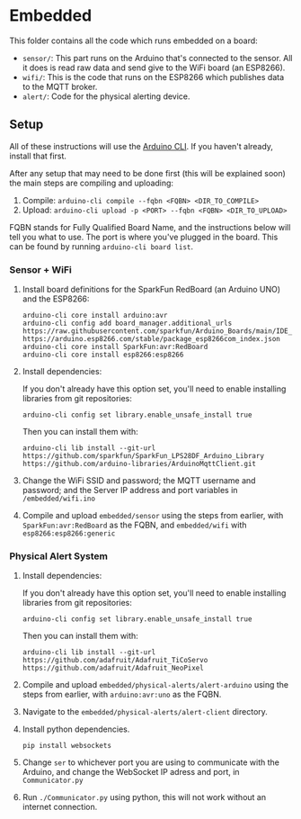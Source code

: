 # Embedded

This folder contains all the code which runs embedded on a board:

- `sensor/`: This part runs on the Arduino that's connected to the sensor. All it does is read raw data and send give to the WiFi board (an ESP8266).
- `wifi/`: This is the code that runs on the ESP8266 which publishes data to the MQTT broker.
- `alert/`: Code for the physical alerting device.
 
## Setup

All of these instructions will use the [Arduino CLI](https://arduino.github.io/arduino-cli). If you haven't already, install that first.

After any setup that may need to be done first (this will be explained soon) the main steps are compiling and uploading:

1. Compile: `arduino-cli compile --fqbn <FQBN> <DIR_TO_COMPILE>`
2. Upload: `arduino-cli upload -p <PORT> --fqbn <FQBN> <DIR_TO_UPLOAD>`

FQBN stands for Fully Qualified Board Name, and the instructions below will tell you what to use. The port is where you've plugged in the board. This can be found by running `arduino-cli board list`.

### Sensor + WiFi

1. Install board definitions for the SparkFun RedBoard (an Arduino UNO) and the ESP8266:

    ```
    arduino-cli core install arduino:avr
    arduino-cli config add board_manager.additional_urls https://raw.githubusercontent.com/sparkfun/Arduino_Boards/main/IDE_Board_Manager/package_sparkfun_index.json https://arduino.esp8266.com/stable/package_esp8266com_index.json
    arduino-cli core install SparkFun:avr:RedBoard
    arduino-cli core install esp8266:esp8266
    ```

2. Install dependencies:

    If you don't already have this option set, you'll need to enable installing libraries from git repositories:

    ```
    arduino-cli config set library.enable_unsafe_install true
    ```

    Then you can install them with:  

    ```
    arduino-cli lib install --git-url https://github.com/sparkfun/SparkFun_LPS28DF_Arduino_Library https://github.com/arduino-libraries/ArduinoMqttClient.git
    ```

3. Change the WiFi SSID and password; the MQTT username and password; and the Server IP address and port variables in `/embedded/wifi.ino`
4. Compile and upload `embedded/sensor` using the steps from earlier, with `SparkFun:avr:RedBoard` as the FQBN, and `embedded/wifi` with `esp8266:esp8266:generic`

### Physical Alert System

1. Install dependencies:

    If you don't already have this option set, you'll need to enable installing libraries from git repositories:  

    ```
    arduino-cli config set library.enable_unsafe_install true
    ```
    
    Then you can install them with:  

    ```
    arduino-cli lib install --git-url https://github.com/adafruit/Adafruit_TiCoServo https://github.com/adafruit/Adafruit_NeoPixel
    ```
   
2. Compile and upload `embedded/physical-alerts/alert-arduino` using the steps from earlier, with `arduino:avr:uno` as the FQBN.

3. Navigate to the `embedded/physical-alerts/alert-client` directory.

4. Install python dependencies.

   ```
   pip install websockets
   ```

5. Change `ser` to whichever port you are using to communicate with the Arduino, and change the WebSocket IP adress and port, in `Communicator.py`

6. Run `./Communicator.py` using python, this will not work without an internet connection.
